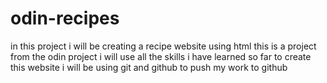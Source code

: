 # odin-recipes
in this project i will be creating a recipe website using html
this is a project from the odin project
i will use all the skills i have learned so far to create this website
i will be using git and github to push my work to github
